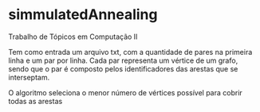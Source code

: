 # simmulatedAnnealing
Trabalho de Tópicos em Computação II

Tem como entrada um arquivo txt, com a quantidade de pares na primeira linha e um par por linha.
Cada par representa um vértice de um grafo, sendo que o par é composto pelos identificadores das arestas que se interseptam.

O algoritmo seleciona o menor número de vértices possível para cobrir todas as arestas
